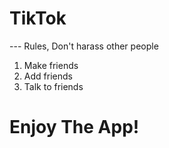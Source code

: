 # TikTok

--- Rules, Don't harass other people


1. Make friends
2. Add friends
3. Talk to friends

# Enjoy The App!
